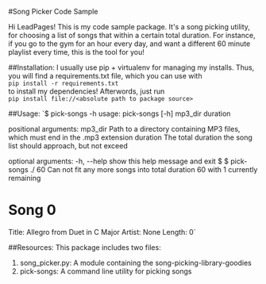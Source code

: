 #Song Picker Code Sample
  
Hi LeadPages!  This is my code sample package.  It's a song picking
utility, for choosing a list of songs that within a certain total
duration.  For instance, if you go to the gym for an hour every day,
and want a different 60 minute playlist every time, this is
the tool for you!  
  
##Installation:
I usually use pip + virtualenv for managing my installs.  Thus, you will find
a requirements.txt file, which you can use with  
`pip install -r requirements.txt`  
to install my dependencies!  Afterwords, just run  
`pip install file://<absolute path to package source>`  
  
##Usage:
`$ pick-songs -h
usage: pick-songs [-h] mp3_dir duration

positional arguments:
  mp3_dir     Path to a directory containing MP3 files, which must end in the
              .mp3 extension
  duration    The total duration the song list should approach, but not exceed

optional arguments:
  -h, --help  show this help message and exit
$
$ pick-songs ./ 60
Can not fit any more songs into total duration 60 with 1 currently remaining

Song 0
================
Title: Allegro from Duet in C Major
Artist: None
Length: 0`

##Resources:
This package includes two files:        
1. song_picker.py:  A module containing the song-picking-library-goodies
2. pick-songs: A command line utility for picking songs 
